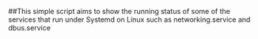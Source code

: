 ##This simple script aims to show the running status of some of the services that run under Systemd on Linux such as networking.service and dbus.service 
